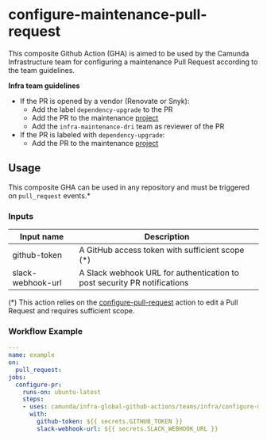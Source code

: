 # configure-maintenance-pull-request

This composite Github Action (GHA) is aimed to be used by the Camunda Infrastructure team for configuring a maintenance Pull Request according to the team guidelines.

**Infra team guidelines**
- If the PR is opened by a vendor (Renovate or Snyk):
    - Add the label `dependency-upgrade` to the PR
    - Add the PR to the maintenance [project](https://github.com/orgs/camunda/projects/42/)
    - Add the `infra-maintenance-dri` team as reviewer of the PR
- If the PR is labeled with `dependency-upgrade`:
    - Add the PR to the maintenance [project](https://github.com/orgs/camunda/projects/42/)

## Usage

This composite GHA can be used in any repository and must be triggered on `pull_request` events.*

### Inputs

| Input name           | Description                                          |
|----------------------|------------------------------------------------------|
| github-token         | A GitHub access token with sufficient scope (*)      |
| slack-webhook-url    | A Slack webhook URL for authentication to post security PR notifications |

(*) This action relies on the [configure-pull-request](../../../configure-pull-request) action to edit a Pull Request and requires sufficient scope.

### Workflow Example

```yaml
---
name: example
on:
  pull_request:
jobs:
  configure-pr:
    runs-on: ubuntu-latest
    steps:
    - uses: camunda/infra-global-github-actions/teams/infra/configure-maintenance-pull-request@main
      with:
        github-token: ${{ secrets.GITHUB_TOKEN }}
        slack-webhook-url: ${{ secrets.SLACK_WEBHOOK_URL }}
```
